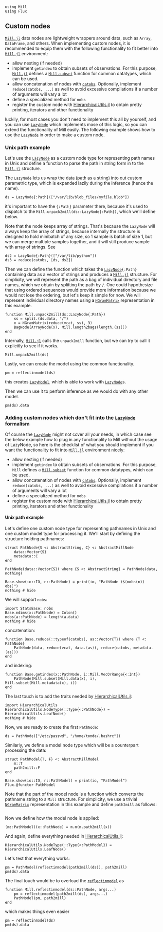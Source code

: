 ```@setup custom
using Mill
using Flux
```

## Custom nodes

[`Mill.jl`](https://github.com/CTUAvastLab/Mill.jl) data nodes are lightweight wrappers around data, such as 
`Array`, `DataFrame`, and others. When implementing custom nodes, it is recommended to equip them with the following 
functionality to fit better into [`Mill.jl`](https://github.com/CTUAvastLab/Mill.jl) environment:

* allow nesting (if needed)
* implement `getindex` to obtain subsets of observations. For this purpose, [`Mill.jl`](https://github.com/CTUAvastLab/Mill.jl) defines a [`Mill.subset`](@ref) function for common datatypes, which can be used.
* allow concatenation of nodes with [`catobs`](@ref). Optionally, implement `reduce(catobs, ...)` as well to avoid excessive compilations if a number of arguments will vary a lot
* define a specialized method for `nobs`
* register the custom node with [HierarchicalUtils.jl](@ref) to obtain pretty printing, iterators and other functionality

luckily, for most cases you don't need to implement this all by yourself, and you can use [`LazyNode`](@ref) which implements mose of this logic, so you can extend the functionality of Mill easily.
The following example shows how to use the [`LazyNode`](@ref) in order to make a custom node.

### Unix path example

Let's use the [`LazyNode`](@ref) as a custom node type for representing path names in Unix and define a function to parse 
the path in string form in to the [`Mill.jl`](https://github.com/CTUAvastLab/Mill.jl) structure. 

The [`LazyNode`](@ref) lets us wrap the data (path as a string) into out custom parametric type, which is expanded lazily during the inference (hence the name).
```@example custom
ds = LazyNode{:Path}(["/var/lib/blob_files/myfile.blob"])
```
it's important to have the `{:Path}` parameter there, because it's used to dispatch to the `Mill.unpack2mill(ds::LazyNode{:Path})`, which we'll define below.

Note that the node keeps array of strings. That's because the `LazyNode` will always keep the array of strings,
because internally the structure is designed to hold minibatch of any size, so 1 sample is batch of size 1,
but we can merge multiple samples together, and it will still produce sample with array of strings.
See
```@example custom
ds2 = LazyNode{:Path}(["/var/lib/python"])
ds3 = reduce(catobs, [ds, ds2])
```

Then we can define the function which takes the [`LazyNode`](@ref)`{:Path}` containing data as a vector of strings and produces a [`Mill.jl`](https://github.com/CTUAvastLab/Mill.jl) structure.
For simplicity, we will represent the path as a bag of individual directory and file names, which we obtain by splitting the path by `/`. 
One could hypothesize that using ordered sequences would provide more information because we would not lose the ordering, but
let's keep it simple for now. We will represent individual directory names using a [`NGramMatrix`](@ref) representation in this example.

```@example custom
function Mill.unpack2mill(ds::LazyNode{:Path})
    ss = split.(ds.data, "/")
    x = NGramMatrix(reduce(vcat, ss), 3)
    BagNode(ArrayNode(x), Mill.length2bags(length.(ss)))
end
```

Internally, [`Mill.jl`](https://github.com/CTUAvastLab/Mill.jl) calls the `unpack2mill` function, but we can try to call it explicitly to see if it works.
```@example custom
Mill.unpack2mill(ds)
```

Lastly, we can create the model using the common functionality.
```@repl custom
pm = reflectinmodel(ds)
```

this creates [`LazyModel`](@ref), which is able to work with [`LazyNode`](@ref)s.

Then we can use it to perform inference as we would do with any other model.

```@repl custom
pm(ds).data
```

### Adding custom nodes which don't fit into the [`LazyNode`](@ref) formalism

Of course the [`LazyNode`](@ref) might not cover all your needs, in which case see the below example how to plug in any functionality to Mill without the usage of LazyNode, 
so here is the checklist of what you should implement if you want the functionality to fit into [`Mill.jl`](https://github.com/CTUAvastLab/Mill.jl) environment nicely: 

* allow nesting (if needed)
* implement `getindex` to obtain subsets of observations. For this purpose, `Mill` defines a [`Mill.subset`](@ref) function for common datatypes, which can be used.
* allow concatenation of nodes with [`catobs`](@ref). Optionally, implement `reduce(catobs, ...)` as well to avoid excessive compilations if a number of arguments will vary a lot
* define a specialized method for `nobs`
* register the custom node with [HierarchicalUtils.jl](@ref) to obtain pretty printing, iterators and other functionality

#### Unix path example

Let's define one custom node type for representing pathnames in Unix and one custom model type for processing it. We'll start by defining the structure holding pathnames:

```@example custom
struct PathNode{S <: AbstractString, C} <: AbstractMillNode
    data::Vector{S}
    metadata::C
end

PathNode(data::Vector{S}) where {S <: AbstractString} = PathNode(data, nothing)

Base.show(io::IO, n::PathNode) = print(io, "PathNode ($(nobs(n)) obs)")
nothing # hide
```

We will support `nobs`:

```@example custom
import StatsBase: nobs
Base.ndims(x::PathNode) = Colon()
nobs(a::PathNode) = length(a.data)
nothing # hide
```

concatenation:

```@example custom
function Base.reduce(::typeof(catobs), as::Vector{T}) where {T <: PathNode}
    PathNode(data, reduce(vcat, data.(as)), reduce(catobs, metadata.(as)))
end
```

and indexing:

```@example custom
function Base.getindex(x::PathNode, i::Mill.VecOrRange{<:Int})
    PathNode(Mill.subset(Mill.data(x), i), Mill.subset(Mill.metadata(x), i))
end
```

The last touch is to add the traits needed by [HierarchicalUtils.jl](@ref):

```@example custom
import HierarchicalUtils
HierarchicalUtils.NodeType(::Type{<:PathNode}) = HierarchicalUtils.LeafNode()
nothing # hide
```

Now, we are ready to create the first `PathNode`:

```@repl custom
ds = PathNode(["/etc/passwd", "/home/tonda/.bashrc"])
```

Similarly, we define a model node type which will be a counterpart processing the data:

```@example custom
struct PathModel{T, F} <: AbstractMillModel
    m::T
    path2mill::F
end

Base.show(io::IO, n::PathModel) = print(io, "PathModel")
Flux.@functor PathModel
```

Note that the part of the model node is a function which converts the pathname string to a `Mill` structure. For simplicity, we use a trivial [`NGramMatrix`](@ref) representation in this example and define `path2mill` as follows:

```@example custom
```

Now we define how the model node is applied:

```@example custom
(m::PathModel)(x::PathNode) = m.m(m.path2mill(x))
```

And again, define everything needed in [HierarchicalUtils.jl](@ref):

```@example custom
HierarchicalUtils.NodeType(::Type{<:PathModel}) = HierarchicalUtils.LeafNode()
```

Let's test that everything works:

```@repl custom
pm = PathModel(reflectinmodel(path2mill(ds)), path2mill)
pm(ds).data
```

The final touch would be to overload the [`reflectinmodel`](@ref) as

```@example custom
function Mill.reflectinmodel(ds::PathNode, args...)
    pm = reflectinmodel(path2mill(ds), args...)
    PathModel(pm, path2mill)
end
```

which makes things even easier

```@repl custom
pm = reflectinmodel(ds)
pm(ds).data
```
